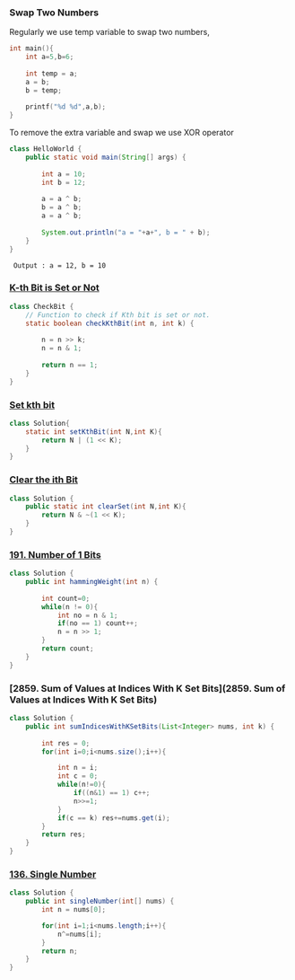 

### Swap Two Numbers

Regularly we use temp variable to swap two numbers,

```C
int main(){
	int a=5,b=6;
	
	int temp = a;
	a = b;
	b = temp;
	
	printf("%d %d",a,b);
}
```

To remove the extra variable and swap we use XOR operator

```Java
class HelloWorld {
    public static void main(String[] args) {
        
        int a = 10;
        int b = 12;
        
        a = a ^ b;
        b = a ^ b;
        a = a ^ b;
        
        System.out.println("a = "+a+", b = " + b);       
    }
}
```

`` Output : a = 12, b = 10`` 

### [K-th Bit is Set or Not](https://www.geeksforgeeks.org/problems/check-whether-k-th-bit-is-set-or-not-1587115620/1?itm_source=geeksforgeeks&itm_medium=article&itm_campaign=bottom_sticky_on_article)

```Java
class CheckBit {
    // Function to check if Kth bit is set or not.
    static boolean checkKthBit(int n, int k) {
        
        n = n >> k;
        n = n & 1;
        
        return n == 1;
    }
}
```

### [Set kth bit](https://www.geeksforgeeks.org/problems/set-kth-bit3724/1?itm_source=geeksforgeeks&itm_medium=article&itm_campaign=bottom_sticky_on_article)

```Java
class Solution{
    static int setKthBit(int N,int K){
        return N | (1 << K);
    }
}
```

### [Clear the ith Bit](https://takeuforward.org/bit-manipulation/clear-the-ith-bit)

```Java
class Solution {
    public static int clearSet(int N,int K){
        return N & ~(1 << K);   
    }
}
```

### [191. Number of 1 Bits](https://leetcode.com/problems/number-of-1-bits/)

```Java
class Solution {
    public int hammingWeight(int n) {
        
        int count=0;
        while(n != 0){
            int no = n & 1;
            if(no == 1) count++;
            n = n >> 1;
        }
        return count;
    }
}
```

### [2859. Sum of Values at Indices With K Set Bits](2859. Sum of Values at Indices With K Set Bits)

```Java
class Solution {
    public int sumIndicesWithKSetBits(List<Integer> nums, int k) {
        
        int res = 0;
        for(int i=0;i<nums.size();i++){

            int n = i;
            int c = 0;
            while(n!=0){
                if((n&1) == 1) c++;
                n>>=1;
            }
            if(c == k) res+=nums.get(i);
        }
        return res;
    }
}
```

### [136. Single Number](https://leetcode.com/problems/single-number/description/)

```Java
class Solution {
    public int singleNumber(int[] nums) {
        int n = nums[0];

        for(int i=1;i<nums.length;i++){
            n^=nums[i];
        }
        return n;
    }
}
```